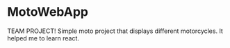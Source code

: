 # MotoWebApp
TEAM PROJECT!
Simple moto project that displays different motorcycles. It helped me to learn react.

